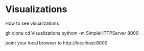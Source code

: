 # Visualizations

How to see visualizations

git clone
cd Visualizations
pythom -m SimpleHTTPServer 8000

point your local browser to http://localhost:8000
